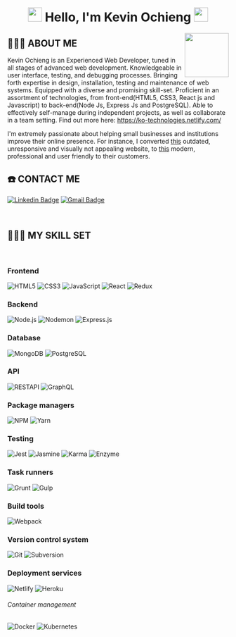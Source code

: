 <h1 align="center">
<img src="https://github.com/blackcater/blackcater/raw/master/images/Hi.gif" height="32" />
Hello, I'm Kevin Ochieng
<img src="https://github.com/blackcater/blackcater/raw/master/images/Hi.gif" height="32" />
</h1>

<img align='right' src="https://media.giphy.com/media/WUlplcMpOCEmTGBtBW/giphy.gif" width="100">

## 👨🏾‍💻 ABOUT ME

<p>Kevin Ochieng is an Experienced Web Developer, tuned in all stages of advanced web development. Knowledgeable in user interface, testing, and debugging processes. Bringing forth expertise in design, installation, testing and maintenance of web systems. Equipped with a diverse and promising skill-set. Proficient in an assortment of technologies, from front-end(HTML5, CSS3, React js and Javascript) to back-end(Node Js, Express Js and PostgreSQL). Able to effectively self-manage during independent projects, as well as collaborate in a team setting. Find out more here: <a href='https://ko-technologies.netlify.com/'>https://ko-technologies.netlify.com/</a> </p>

<p>
I'm extremely passionate about helping small businesses and
institutions improve their online presence. For instance, I
converted
<a href='https://nurupalacehotel.com'>this</a>
outdated, unresponsive and visually not appealing website, to
<a href='https://nurupalacehotel.netlify.com/'>this</a>
modern, professional and user friendly to their customers.</p>

## ☎️ CONTACT ME

[![Linkedin Badge](https://img.shields.io/badge/-KevinOchieng-blue?style=flat-square&logo=Linkedin&logoColor=white&link=https://www.linkedin.com/in/kevin-ochiengg/)](https://www.linkedin.com/in/kevin-ochiengg/)
[![Gmail Badge](https://img.shields.io/badge/-kevinochieng932@gmail.com-c14438?style=flat-square&logo=Gmail&logoColor=white&link=mailto:kevinochieng932@gmail.com)](mailto:kevinochieng932@gmail.com)

<br />

## 👨🏾‍🔧 MY SKILL SET

<br />

### Frontend

![HTML5](https://img.shields.io/badge/-HTML5-000000?style=flat&logo=HTML5)
![CSS3](https://img.shields.io/badge/-CSS3-000000?style=flat&logo=CSS3&logoColor=1572B6)
![JavaScript](https://img.shields.io/badge/-JavaScript-000000?style=flat&logo=javascript)
![React](https://img.shields.io/badge/-React-000000?style=flat&logo=React&logoColor=61DAFB)
![Redux](https://img.shields.io/badge/-Redux-000000?style=flat&logo=Redux&logoColor=764ABC)

### Backend

![Node.js](https://img.shields.io/badge/-Node.js-000000?style=flat&logo=Node.js&logoColor=339933)
![Nodemon](https://img.shields.io/badge/-Nodemon-000000?style=flat&logo=Nodemon&logoColor=76D04B)
![Express.js](https://img.shields.io/badge/-Express.js-000000?style=flat&logo=Express.js&logoColor=76D04B)

### Database

![MongoDB](https://img.shields.io/badge/-MongoDB-000000?style=flat&logo=MongoDB&logoColor=47A248)
![PostgreSQL](https://img.shields.io/badge/-PostgreSQL-000000?style=flat&logo=PostgreSQL&logoColor=336791)

### API

![RESTAPI](https://img.shields.io/badge/-RESTAPI-000000?style=flat&logo=RESTAPI&logoColor=336791)
![GraphQL](https://img.shields.io/badge/-GraphQL-000000?style=flat&logo=GraphQL&logoColor=E10098)

### Package managers

![NPM](https://img.shields.io/badge/-NPM-000000?style=flat&logo=NPM&logoColor=CB3837)
![Yarn](https://img.shields.io/badge/-Yarn-000000?style=flat&logo=Yarn&logoColor=2C8EBB)

### Testing

![Jest](https://img.shields.io/badge/-Jest-000000?style=flat&logo=Jest&logoColor=C21325)
![Jasmine](https://img.shields.io/badge/-Jasmine-000000?style=flat&logo=Jasmine&logoColor=8A4182)
![Karma](https://img.shields.io/badge/-Karma-000000?style=flat&logo=Karma&logoColor=8A4182)
![Enzyme](https://img.shields.io/badge/-Enzyme-000000?style=flat&logo=Enzyme&logoColor=8A4182)

### Task runners

![Grunt](https://img.shields.io/badge/-Grunt-000000?style=flat&logo=Grunt&logoColor=FBA919)
![Gulp](https://img.shields.io/badge/-Gulp-000000?style=flat&logo=Gulp&logoColor=CF4647)

### Build tools

![Webpack](https://img.shields.io/badge/-Webpack-000000?style=flat&logo=Webpack&logoColor=8DD6F9)

### Version control system

![Git](https://img.shields.io/badge/-Git-000000?style=flat&logo=Git&logoColor=F05032)
![Subversion](https://img.shields.io/badge/-Subversion-000000?style=flat&logo=Subversion&logoColor=809CC9)

### Deployment services

![Netlify](https://img.shields.io/badge/-Netlify-000000?style=flat&logo=Netlify%20AWS&logoColor=FFFFFF)
![Heroku](https://img.shields.io/badge/-Heroku-000000?style=flat&logo=Heroku%20AWS&logoColor=FFFFFF)

###### Container management

![Docker](https://img.shields.io/badge/-Docker-000000?style=flat&logo=Docker&logoColor=2496ED)
![Kubernetes](https://img.shields.io/badge/-Kubernetes-000000?style=flat&logo=Kubernetes&logoColor=326CE5)
